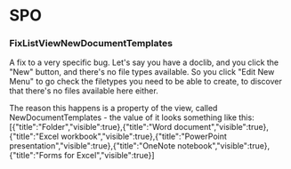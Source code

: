 # SPO #

### FixListViewNewDocumentTemplates ##
A fix to a very specific bug. Let's say you have a doclib, and you click the "New" button, and there's no file types available. So you click "Edit New Menu" to go check the filetypes you need to be able to create, to discover that there's no files available here either.

The reason this happens is a property of the view, called NewDocumentTemplates - the value of it looks something like this:
[{"title":"Folder","visible":true},{"title":"Word document","visible":true},{"title":"Excel workbook","visible":true},{"title":"PowerPoint presentation","visible":true},{"title":"OneNote notebook","visible":true},{"title":"Forms for Excel","visible":true}]
    
